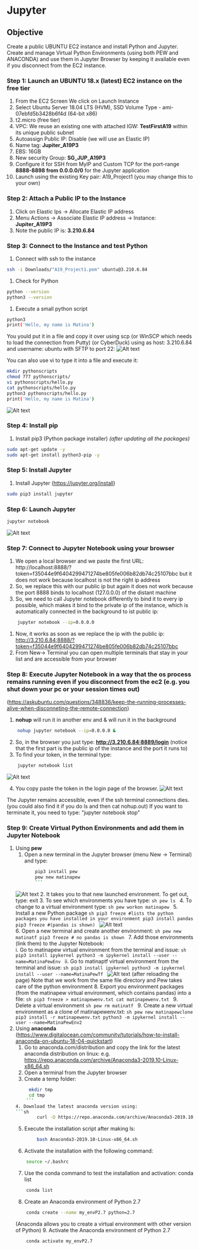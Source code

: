 # Jupyter
## Objective 
Create a public UBUNTU EC2 instance and install Python and Jupyter. 
Create and manage Virtual Python Environments (using both PEW and ANACONDA) and use them in Jupyter Browser by keeping it available even if you disconnect from the EC2 instance.

### Step 1: Launch an UBUNTU 18.x (latest) EC2 instance on the free tier
1. From the EC2 Screen We click on Launch Instance
2. Select Ubuntu Server 18.04 LTS (HVM), SSD Volume Type - ami-07ebfd5b3428b6f4d (64-bit x86) 
3. t2.micro (free tier)
4. VPC: We reuse an existing one with attached IGW: **TestFirstA19** within its unique public subnet
5. Autoassign Public IP: Disable (we will use an Elastic IP)
6. Name tag: **Jupiter_A19P3**
7. EBS: 16GB
8. New security Group: **SG_JUP_A19P3**
9. Configure it for SSH from MyIP and Custom TCP for the port-range **8888-8898 from 0.0.0.0/0** for the Jupyter application		
10. Launch using the existing Key pair: A19_Project1 (you may change this to your own)

### Step 2: Attach a Public IP to the Instance
1. Click on Elastic Ips -> Allocate Elastic IP address
2. Menu Actions -> Associate Elastic IP address -> Instance: **Jupiter_A19P3**
3. Note the public IP is: **3.210.6.84**

### Step 3: Connect to the Instance and test Python
1. Connect with ssh to the instance
```sh 
ssh -i Downloads/"A19_Project1.pem" ubuntu@3.210.6.84
```
1. Check for Python
```sh 
python --version
python3 --version
```
1. Execute a small python script
```sh 
python3
print('Hello, my name is Matina')
```
You yould put it in a file and copy it over using scp (or WinSCP which needs to load the connection from Putty) (or CyberDuck)
using as host: 3.210.6.84 and username: ubuntu with SFTP to port 22:
![Alt text](pics/CyberDuck.png?raw=true "CyberDuck")

You can also use vi to type it into a file and execute it:
```sh 
mkdir pythonscripts
chmod 777 pythonscripts/
vi pythonscripts/hello.py
cat pythonscripts/hello.py
python3 pythonscripts/hello.py
print('Hello, my name is Matina')
```
![Alt text](pics/pythontest.png?raw=true "pythontest")
		
### Step 4: Install pip    
1. Install pip3 (Python package installer) *(after updating all the packages)*
```sh 
sudo apt-get update -y
sudo apt-get install python3-pip -y
```

### Step 5: Install Jupyter
1. Install Jupyter (https://jupyter.org/install)
```sh 
sudo pip3 install jupyter
```
### Step 6: Launch Jupyter
```sh 
jupyter notebook
```
![Alt text](pics/LaunchJupyterNotebook.png?raw=true "LaunchJupyterNotebook")		
	
### Step 7: Connect to Jupyter Notebook using your browser
1. We open a local browser and we paste the first URL: http://localhost:8888/?token=f35044e9f6404299471274be805fe006b82db74c25107bbc but it does not work because localhost is not the right ip address
1. So, we replace this with our public ip but again it does not work because the port 8888 binds to localhost (127.0.0.0) of the distant machine
1. So, we need to call Jupyter notebook differently to bind it to every ip possible, which makes it bind to the private ip of the instance, which is automatically connected in the background to ist public ip:
```sh 
	jupyter notebook --ip=0.0.0.0
```
1. Now, it works as soon as we replace the ip with the public ip: http://3.210.6.84:8888/?token=f35044e9f6404299471274be805fe006b82db74c25107bbc
1. From New-> Terminal you can open multiple terminals that stay in your list and are accessible from your browser

### Step 8: Execute Jupyter Notebook in a way that the os process remains running even if you disconnect from the ec2 (e.g. you shut down your pc or your session times out)
(https://askubuntu.com/questions/348836/keep-the-running-processes-alive-when-disconneting-the-remote-connection)
1. **nohup** will run it in another env and & will run it in the background
```sh 
	nohup jupyter notebook --ip=0.0.0.0 &		
```
2. So, in the browser you just type: **http://3.210.6.84:8889/login**  (notice that the first part is the public ip of the instance and the port it runs to)
3. To find your token, in the terminal type: 
```sh
	jupyter notebook list
```
![Alt text](pics/JupiterNohup.png?raw=true "JupiterNohup")

4. You copy paste the token in the login page of the browser. 
![Alt text](pics/JupyterLoggedIN.png?raw=true "JupyterLoggedIN")

The Jupyter remains accessible, even if the ssh terminal connections dies. 
(you could also find it if you do ls and then cat nohup.out)
If you want to terminate it, you need to type:  "jupyter notebook stop"

### Step 9: Create Virtual Python Environments and add them in Jupyter Notebook
1. Using **pew**
	1. Open a new terminal in the Jupyter browser (menu New -> Terminal) and type:
		```sh
			pip3 install pew
			pew new matinapew
	        ```
	![Alt text](pics/matinapew.png?raw=true "matinapew")
	2. It takes you to that new launched environment. To get out, type: exit
	3. To see which environments you have type: 
		```sh
			pew ls
	        ```
	4. To change to a virtual environment type:
		```sh
			pew workon matinapew
	        ```
	5. Install a new Python package
		```sh
	 		pip3 freeze #lists the python packages you have installed in your environment
			pip3 install pandas
			pip3 freeze #(pandas is shown)
		```
		![Alt text](pics/withpandas.png?raw=true "withpandas")	
	6. Open a new terminal and create another environment:
		```sh
				pew new matinatf
				pip3 freeze # no pandas is shown
	        ```
	7. Add those environments (link them) to the Jupyter Notebook:	
		i. Go to matinapew virtual environment from the terminal and issue: 
		```sh
			pip3 install ipykernel
			python3 -m ipykernel install --user --name=MatinaPewEnv
		```
		ii. Go to matinaptf virtual environment from the terminal and issue: 
		```sh
			pip3 install ipykernel
			python3 -m ipykernel install --user --name=MatinaPewTf
		```
	        ![Alt text](pics/VEnvs.png?raw=true "VEnvs")
		(after reloading the page)
		Note that we work from the same file directory and Pew takes care of the python environment
	8. Export you environment packages (from the matinapew virtual environment, which contains pandas) into a file:
		```sh
			pip3 freeze > matinapewenv.txt
			cat matinapewenv.txt
		```
	9. Delete a virtual environment
		```sh
			pew rm matinatf
		```
	9. Create a new virtual environment as a clone of matinapewenv.txt:
		```sh
			pew new matinapewclone
			pip3 install -r matinapewenv.txt
			python3 -m ipykernel install --user --name=MatinaPewEnv2
		```
2. Using **anaconda**
(https://www.digitalocean.com/community/tutorials/how-to-install-anaconda-on-ubuntu-18-04-quickstart)
	1. Go to anaconda.com/distribution and copy the link for the latest anaconda distribution on linux: 
	    e.g. https://repo.anaconda.com/archive/Anaconda3-2019.10-Linux-x86_64.sh
	2. Open a terminal from the Jupyter browser
	3. Create a temp folder: 
	```sh
		 mkdir tmp
		 cd tmp
        ```
	4. Download the latest anaconda version using:
	```sh
			curl -O https://repo.anaconda.com/archive/Anaconda3-2019.10-Linux-x86_64.sh
	```
	5. Execute the installation script after making ls:
	```sh
			bash Anaconda3-2019.10-Linux-x86_64.sh
	```
	6. Activate the installation with the following command: 
	```sh
		source ~/.bashrc
	```
	7. Use the conda command to test the installation and activation: conda list
	```sh
		conda list
	```
	8. Create an Anaconda environment of Python 2.7
	```sh
		conda create --name my_envP2.7 python=2.7
	```
	(Anaconda allows you to create a virtual environment with other version of Python)
	9. Activate the Anaconda environment of Python 2.7
	```sh
		conda activate my_envP2.7
	```

		

